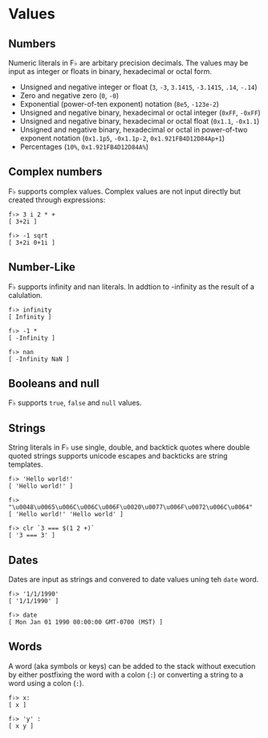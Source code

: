 # Values

## Numbers

Numeric literals in F♭ are arbitary precision decimals.  The values may be input as integer or floats in binary, hexadecimal or octal form.

- Unsigned and negative integer or float (`3`, `-3`, `3.1415`, `-3.1415`, `.14`, `-.14`)
- Zero and negative zero (`0`, `-0`)
- Exponential (power-of-ten exponent) notation (`8e5`, `-123e-2`)
- Unsigned and negative binary, hexadecimal or octal integer (`0xFF`, `-0xFF`)
- Unsigned and negative binary, hexadecimal or octal float (`0x1.1`, `-0x1.1`)
- Unsigned and negative binary, hexadecimal or octal in power-of-two exponent notation (`0x1.1p5`, `-0x1.1p-2`, `0x1.921FB4D12D84Ap+1`)
- Percentages (`10%`, `0x1.921FB4D12D84A%`)

## Complex numbers

F♭ supports complex values. Complex values are not input directly but created through expressions:

```
f♭> 3 i 2 * +
[ 3+2i ]

f♭> -1 sqrt
[ 3+2i 0+1i ]
```
## Number-Like

F♭ supports infinity and nan literals.  In addtion to -infinity as the result of a calulation.

```
f♭> infinity
[ Infinity ]

f♭> -1 *
[ -Infinity ]

f♭> nan
[ -Infinity NaN ]
```

## Booleans and null

F♭ supports `true`, `false` and `null` values.

## Strings

String literals in F♭ use single, double, and backtick quotes where double quoted strings supports unicode escapes and backticks are string templates.

```
f♭> 'Hello world!'
[ 'Hello world!' ]

f♭> "\u0048\u0065\u006C\u006C\u006F\u0020\u0077\u006F\u0072\u006C\u0064"
[ 'Hello world!' 'Hello world' ]

f♭> clr `3 === $(1 2 +)`
[ '3 === 3' ]
```

## Dates

Dates are input as strings and convered to date values uning teh `date` word.

```
f♭> '1/1/1990'
[ '1/1/1990' ]

f♭> date
[ Mon Jan 01 1990 00:00:00 GMT-0700 (MST) ]
```

## Words

A word (aka symbols or keys) can be added to the stack without execution by either postfixing the word with a colon (`:`) or converting a string to a word using a colon (`:`).

```
f♭> x:
[ x ]

f♭> 'y' :
[ x y ]
```


